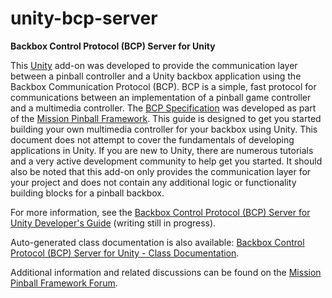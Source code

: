 # unity-bcp-server #

**Backbox Control Protocol (BCP) Server for Unity**

This [Unity](http://unity3d.com/) add-on was developed to provide the communication layer between a pinball controller and a Unity backbox application using the Backbox Communication Protocol (BCP).  BCP is a simple, fast protocol for communications between an implementation of a pinball game controller and a multimedia controller.  The [BCP Specification](https://missionpinball.com/docs/programming-guide/bcp1-0-spec/) was developed as part of the [Mission Pinball Framework](https://missionpinball.com).  This guide is designed to get you started building your own multimedia controller for your backbox using Unity.  This document does not attempt to cover the fundamentals of developing applications in Unity.  If you are new to Unity, there are numerous tutorials and a very active development community to help get you started.  It should also be noted that this add-on only provides the communication layer for your project and does not contain any additional logic or functionality building blocks for a pinball backbox.

For more information, see the [Backbox Control Protocol (BCP) Server for Unity Developer's Guide](Assets/BCP/Docs/Backbox%20Communication%20Protocol%20%28BCP%29%20Server%20for%20Unity%20-%20Deveoper%27s%20Guide.pdf) (writing still in progress).

Auto-generated class documentation is also available: [Backbox Control Protocol (BCP) Server for Unity - Class Documentation](https://htmlpreview.github.io/?https://raw.githubusercontent.com/missionpinball/unity-bcp-server/master/Assets/BCP/Docs/html/annotated.html).

Additional information and related discussions can be found on the [Mission Pinball Framework Forum](https://missionpinball.com/forum/).

